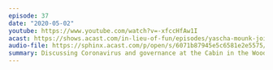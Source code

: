 ```yaml
---
episode: 37
date: "2020-05-02"
youtube: https://www.youtube.com/watch?v=-xfccHfAw1I
acast: https://shows.acast.com/in-lieu-of-fun/episodes/yascha-mounk-joins-from-the-cabin-in-the-woods-may-2-2020
audio-file: https://sphinx.acast.com/p/open/s/6071b87945e5c6581e2e5575/e/6126f846b659a50019444465/media.mp3
summary: Discussing Coronavirus and governance at the Cabin in the Woods
---
```

